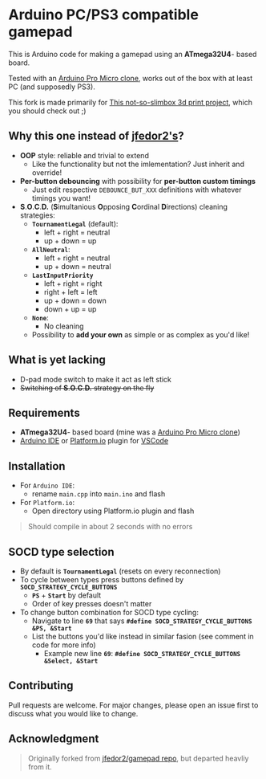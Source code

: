 # Arduino PC/PS3 compatible gamepad

This is Arduino code for making a gamepad using an **ATmega32U4**- based board.

Tested with an [Arduino Pro Micro clone](https://www.makershop.de/plattformen/arduino/pro-micro-32u4/), works out of the box with at least PC (and supposedly PS3).

This fork is made primarily for [This not-so-slimbox 3d print project](https://www.thingiverse.com/thing:5349287), which you should check out ;)


## Why this one instead of [jfedor2's](https://github.com/jfedor2/gamepad/)?
 - **OOP** style: reliable and trivial to extend
   - Like the functionality but not the imlementation? Just inherit and override!
 - **Per-button debouncing** with possibility for **per-button custom timings**
   - Just edit respective `DEBOUNCE_BUT_XXX` definitions with whatever timings you want!
 - **S**.**O**.**C**.**D.** (**S**imultanious **O**pposing **C**ordinal **D**irections) cleaning strategies:
   - **`TournamentLegal`** (default): 
     - left + right = neutral
     - up + down = up
   - **`AllNeutral`**: 
     - left + right = neutral
     - up + down = neutral
   - **`LastInputPriority`**
     - left + right = right
     - right + left = left
     - up + down = down
     - down + up = up
   - **`None`**:
     - No cleaning
   - Possibility to **add your own** as  simple or as complex as you'd like!
## What is yet lacking
  - D-pad mode switch to make it act as left stick
  - ~~Switching of **S**.**O**.**C**.**D.** strategy on the fly~~

## Requirements
 - **ATmega32U4**- based board (mine was a [Arduino Pro Micro clone](https://www.makershop.de/plattformen/arduino/pro-micro-32u4/))
 - [Arduino IDE](https://www.arduino.cc/en/software) or [Platform.io](https://marketplace.visualstudio.com/items?itemName=platformio.platformio-ide) plugin for [VSCode](https://code.visualstudio.com/)

## Installation
 - For `Arduino IDE`:
   - rename `main.cpp` into `main.ino` and flash
 - For `Platform.io`:
   - Open directory using Platform.io plugin and flash
> Should compile in about 2 seconds with no errors
## SOCD type selection
 - By default is **`TournamentLegal`** (resets on every reconnection)
 - To cycle between types press buttons defined by **`SOCD_STRATEGY_CYCLE_BUTTONS`**
   - **`PS`** + **`Start`** by default
   - Order of key presses doesn't matter
 - To change button combination for SOCD type cycling:
   - Navigate to line **`69`** that says **`#define SOCD_STRATEGY_CYCLE_BUTTONS &PS, &Start`**
   - List the buttons you'd like instead in similar fasion (see comment in code for more info)
     - Example new line **`69`**: **`#define SOCD_STRATEGY_CYCLE_BUTTONS &Select, &Start`**

## Contributing
Pull requests are welcome. For major changes, please open an issue first to discuss what you would like to change.

## Acknowledgment
> Originally forked from [jfedor2/gamepad repo](https://github.com/jfedor2/gamepad/), but departed heavliy from it.